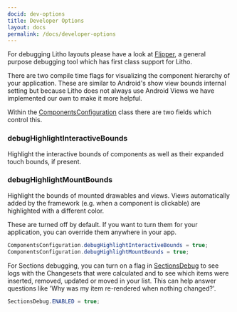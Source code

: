 ```yaml
---
docid: dev-options
title: Developer Options
layout: docs
permalink: /docs/developer-options
---
```

For debugging Litho layouts please have a look at [Flipper](https://fbflipper.com/), a general purpose debugging tool which has first class support for Litho.

There are two compile time flags for visualizing the component hierarchy of your application. These are similar to Android's show view bounds internal setting but because Litho does not always use Android Views we have implemented our own to make it more helpful.

Within the [ComponentsConfiguration](/javadoc/com/facebook/litho/config/ComponentsConfiguration) class there are two fields which control this.

### debugHighlightInteractiveBounds
Highlight the interactive bounds of components as well as their expanded touch bounds, if present.

### debugHighlightMountBounds
Highlight the bounds of mounted drawables and views. Views automatically added by the framework (e.g. when a component is clickable) are highlighted with a different color.

These are turned off by default. If you want to turn them for your application, you can override them anywhere in your app.

```java
ComponentsConfiguration.debugHighlightInteractiveBounds = true;
ComponentsConfiguration.debugHighlightMountBounds = true;
```

For Sections debugging, you can turn on a flag in [SectionsDebug](/javadoc/com/facebook/litho/widget/SectionsDebug.html) to see logs with the Changesets that were calculated and to see which items were inserted, removed, updated or moved in your list. This can help answer questions like 'Why was my item re-rendered when nothing changed?'.
```java
SectionsDebug.ENABLED = true;
```

